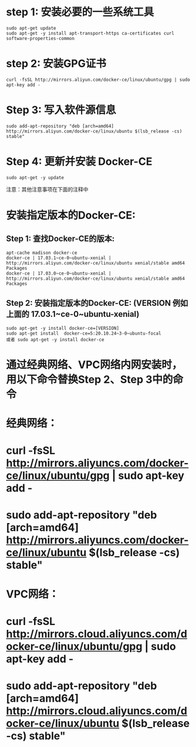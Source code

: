 # step 1: 安装必要的一些系统工具
    sudo apt-get update
    sudo apt-get -y install apt-transport-https ca-certificates curl software-properties-common
# step 2: 安装GPG证书
    curl -fsSL http://mirrors.aliyun.com/docker-ce/linux/ubuntu/gpg | sudo apt-key add -
# Step 3: 写入软件源信息
    sudo add-apt-repository "deb [arch=amd64] http://mirrors.aliyun.com/docker-ce/linux/ubuntu $(lsb_release -cs) stable"
# Step 4: 更新并安装 Docker-CE
    sudo apt-get -y update

注意：其他注意事项在下面的注释中
# 安装指定版本的Docker-CE:
## Step 1: 查找Docker-CE的版本:
    apt-cache madison docker-ce
    docker-ce | 17.03.1~ce-0~ubuntu-xenial | http://mirrors.aliyun.com/docker-ce/linux/ubuntu xenial/stable amd64 Packages 
    docker-ce | 17.03.0~ce-0~ubuntu-xenial | http://mirrors.aliyun.com/docker-ce/linux/ubuntu xenial/stable amd64 Packages
## Step 2: 安装指定版本的Docker-CE: (VERSION 例如上面的 17.03.1~ce-0~ubuntu-xenial)
    sudo apt-get -y install docker-ce=[VERSION]
    sudo apt-get install  docker-ce=5:20.10.24~3-0~ubuntu-focal
    或者 sudo apt-get -y install docker-ce



# 通过经典网络、VPC网络内网安装时，用以下命令替换Step 2、Step 3中的命令
# 经典网络：
# curl -fsSL http://mirrors.aliyuncs.com/docker-ce/linux/ubuntu/gpg | sudo apt-key add -
# sudo add-apt-repository "deb [arch=amd64] http://mirrors.aliyuncs.com/docker-ce/linux/ubuntu $(lsb_release -cs) stable"
# VPC网络：
# curl -fsSL http://mirrors.cloud.aliyuncs.com/docker-ce/linux/ubuntu/gpg | sudo apt-key add -
# sudo add-apt-repository "deb [arch=amd64] http://mirrors.cloud.aliyuncs.com/docker-ce/linux/ubuntu $(lsb_release -cs) stable"
